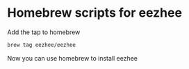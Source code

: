 # Homebrew scripts for eezhee

Add the tap to homebrew

```bash
brew tag eezhee/eezhee
```

Now you can use homebrew to install eezhee

```bash
```
